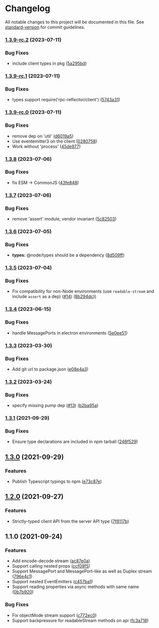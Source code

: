 # Changelog

All notable changes to this project will be documented in this file. See [standard-version](https://github.com/conventional-changelog/standard-version) for commit guidelines.

### [1.3.9-rc.2](https://github.com/gmaclennan/rpc-reflector/compare/v1.3.9-rc.1...v1.3.9-rc.2) (2023-07-11)

### Bug Fixes

- include client types in pkg ([5a295bd](https://github.com/gmaclennan/rpc-reflector/commit/5a295bd7929745cf6ef2807440cd326292445768))

### [1.3.9-rc.1](https://github.com/gmaclennan/rpc-reflector/compare/v1.3.9-rc.0...v1.3.9-rc.1) (2023-07-11)

### Bug Fixes

- types support require('rpc-reflector/client') ([5743a31](https://github.com/gmaclennan/rpc-reflector/commit/5743a310238f863889eb733f57c65d9d7253fb5d))

### [1.3.9-rc.0](https://github.com/gmaclennan/rpc-reflector/compare/v1.3.8...v1.3.9-rc.0) (2023-07-11)

### Bug Fixes

- remove dep on 'util' ([d6019a5](https://github.com/gmaclennan/rpc-reflector/commit/d6019a562d9776ae45bda7a3e891e936983f6a61))
- Use eventemitter3 on the client ([0280758](https://github.com/gmaclennan/rpc-reflector/commit/0280758b078542f59bfa9ffe2e0dccc6323f440b))
- Work without 'process' ([45de977](https://github.com/gmaclennan/rpc-reflector/commit/45de977a05abe8b1cd05feeb389d047f2496bd3b))

### [1.3.8](https://github.com/gmaclennan/rpc-reflector/compare/v1.3.7...v1.3.8) (2023-07-06)

### Bug Fixes

- fix ESM -> CommonJS ([43fe848](https://github.com/gmaclennan/rpc-reflector/commit/43fe848046222de898efb9695b146f8126cd3cb0))

### [1.3.7](https://github.com/gmaclennan/rpc-reflector/compare/v1.3.6...v1.3.7) (2023-07-06)

### Bug Fixes

- remove 'assert' module, vendor invariant ([5c82503](https://github.com/gmaclennan/rpc-reflector/commit/5c82503f52bf2af698b9afcf182ad1971a9c1c71))

### [1.3.6](https://github.com/gmaclennan/rpc-reflector/compare/v1.3.5...v1.3.6) (2023-07-05)

### Bug Fixes

- **types:** @node/types should be a dependency ([8d509ff](https://github.com/gmaclennan/rpc-reflector/commit/8d509ff4bf5bed897953073f864429b37d93f9f1))

### [1.3.5](https://github.com/gmaclennan/rpc-reflector/compare/v1.3.4...v1.3.5) (2023-07-04)

### Bug Fixes

- Fix compatibility for non-Node environments (use `readable-stream` and include `assert` as a dep) ([#14](https://github.com/gmaclennan/rpc-reflector/pull/14)) ([8b294dc](https://github.com/gmaclennan/rpc-reflector/commit/8b294dcc53e3ee2ef49994eb7415626da2b170340)))

### [1.3.4](https://github.com/gmaclennan/rpc-reflector/compare/v1.3.3...v1.3.4) (2023-06-15)

### Bug Fixes

- handle MessagePorts in electron environments ([5e0ee51](https://github.com/gmaclennan/rpc-reflector/commit/5e0ee51ed5d58d3660ea4dc5da81f96ec50a3e9b))

### [1.3.3](https://github.com/gmaclennan/rpc-reflector/compare/v1.3.2...v1.3.3) (2023-03-30)

### Bug Fixes

- Add git url to package.json ([e08e4a3](https://github.com/gmaclennan/rpc-reflector/commit/e08e4a3a38684a79cbab132eb4530147f3ec9c41))

### [1.3.2](https://github.com/gmaclennan/rpc-reflector/compare/v1.3.1...v1.3.2) (2023-03-24)

### Bug Fixes

- specify missing pump dep ([#13](https://github.com/gmaclennan/rpc-reflector/issues/13)) ([b2ba95a](https://github.com/gmaclennan/rpc-reflector/commit/b2ba95a1281d668b7fba54c37f96af7caa4e283c))

### [1.3.1](https://github.com/gmaclennan/rpc-reflector/compare/v1.3.0...v1.3.1) (2021-09-29)

### Bug Fixes

- Ensure type declarations are included in npm tarball ([248f529](https://github.com/gmaclennan/rpc-reflector/commit/248f5293ad920c96a1ab0ee19d060958e8acb645))

## [1.3.0](https://github.com/gmaclennan/rpc-reflector/compare/v1.2.0...v1.3.0) (2021-09-29)

### Features

- Publish Typescript typings to npm ([e73c87e](https://github.com/gmaclennan/rpc-reflector/commit/e73c87ef33b44d490ee33b8656f67240556cdb63))

## [1.2.0](https://github.com/gmaclennan/rpc-reflector/compare/v1.1.0...v1.2.0) (2021-09-27)

### Features

- Strictly-typed client API from the server API type ([7f8117b](https://github.com/gmaclennan/rpc-reflector/commit/7f8117bfc58a762b184b8e273547e9be74d5c950))

## 1.1.0 (2021-09-24)

### Features

- Add encode-decode stream ([ac87e0a](https://github.com/gmaclennan/rpc-reflector/commit/ac87e0aee7ca2acab9b4ab546bb3740d2ab594d8))
- Support calling nested props ([ccf09f5](https://github.com/gmaclennan/rpc-reflector/commit/ccf09f574518cbca6370d8a26a16b97def038134))
- Support MessagePort and MessagePort-like as well as Duplex stream ([796e4c1](https://github.com/gmaclennan/rpc-reflector/commit/796e4c1d346281ce5639c85f80dd0d18580369a4))
- Support nested EventEmitters ([c457ba1](https://github.com/gmaclennan/rpc-reflector/commit/c457ba1f72e3155c1d4efc041c97dd0e4ad16582))
- Support reading properties via async methods with same name ([0b7b920](https://github.com/gmaclennan/rpc-reflector/commit/0b7b9205df46829b962c2f81f70e57232f6fb0a9))

### Bug Fixes

- Fix objectMode stream support ([c772ec0](https://github.com/gmaclennan/rpc-reflector/commit/c772ec09ddab31915943467df0c90bc28c9cd15f))
- Support backpressure for readableStream methods on api ([fc3a718](https://github.com/gmaclennan/rpc-reflector/commit/fc3a7184a146863f47e830a552accc573437f264))
